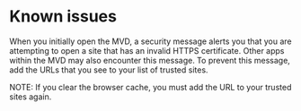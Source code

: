 # Known issues

When you initially open the MVD, a security message alerts you that you are attempting to open a site that has an invalid HTTPS certificate. Other apps within the MVD may also encounter this message. To prevent this message, add the URLs that you see to your list of trusted sites.

NOTE: If you clear the browser cache, you must add the URL to your trusted sites again.
